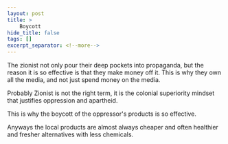 ```yaml
---
layout: post
title: >
    Boycott
hide_title: false
tags: []
excerpt_separator: <!--more-->
---
```

The zionist not only pour their deep pockets into propaganda, but the reason it is so effective is that they make money off it. This is why they own all the media, and not just spend money on the media.

Probably Zionist is not the right term, it is the colonial superiority mindset that justifies oppression and apartheid.

This is why the boycott of the oppressor's products is so effective.

Anyways the local products are almost always cheaper and often healthier and fresher alternatives with less chemicals.

